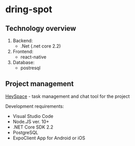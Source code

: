 # dring-spot 


## Technology overview

1. Backend:
    - .Net (.net core 2.2)
2. Frontend:
    - react-native
3. Database:
    - postresql
## Project management
  [HeySpace](https://app.hey.space/projects/4790edab-f577-4052-a1dc-aa8e9a16054f) - task management and chat tool for the project
  
  
  Development requirements:
  -  Visual Studio Code
  -  Node.JS ver. 10+
  -  .NET Core SDK 2.2
  -  PostgreSQL
  -  ExpoClient App for Android or iOS
